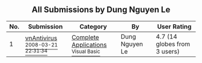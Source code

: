 ﻿<div align="center">

## All Submissions by Dung Nguyen Le

</div>

No.  | Submission | Category | By   | User Rating
---- | ---------- | -------- | ---- | -----------
1 | [vnAntivirus<br /><sup>2008-03-21 22:31:34</sup>](https://github.com/Planet-Source-Code/dung-nguyen-le-vnantivirus__1-70312) | [Complete Applications<br /><sup>Visual Basic</sup>](../ByCategory/complete-applications__1-27.md) | Dung Nguyen Le | 4.7 (14 globes from 3 users)

